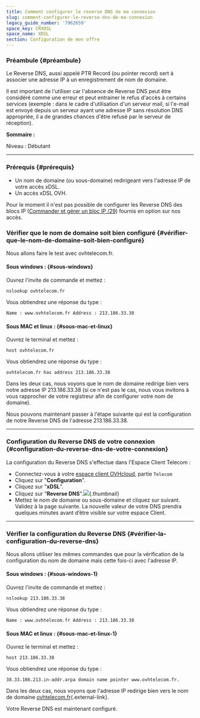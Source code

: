 ```yaml
---
title: Comment configurer le reverse DNS de ma connexion
slug: comment-configurer-le-reverse-dns-de-ma-connexion
legacy_guide_number: '7962659'
space_key: CRXDSL
space_name: XDSL
section: Configuration de mon offre
---
```


### Préambule {#préambule}

Le Reverse DNS, aussi appelé PTR Record (ou pointer record) sert à associer une adresse IP à un enregistrement de nom de domaine.

Il est important de l'utiliser car l'absence de Reverse DNS peut être considéré comme une erreur et peut entrainer le refus d'accès à certains services (exemple : dans le cadre d'utilisation d'un serveur mail, si l'e-mail est envoyé depuis un serveur ayant une adresse IP sans résolution DNS appropriée, il a de grandes chances d'être refusé par le serveur de réception).

**Sommaire :**

Niveau : Débutant

------------------------------------------------------------------------

### Prérequis {#prérequis}

-   Un nom de domaine (ou sous-domaine) redirigeant vers l'adresse IP de votre accès xDSL.
-   Un accès xDSL OVH.

Pour le moment il n'est pas possible de configurer les Reverse DNS des blocs IP ([Commander et gérer un bloc IP /29]({legacy}7962652)) fournis en option sur nos accès.

### Vérifier que le nom de domaine soit bien configuré {#vérifier-que-le-nom-de-domaine-soit-bien-configuré}

Nous allons faire le test avec ovhtelecom.fr.

#### Sous windows : {#sous-windows}

Ouvrez l'invite de commande et mettez :

    nslookup ovhtelecom.fr

Vous obtiendrez une réponse du type :

    Name : www.ovhtelecom.fr Address : 213.186.33.38

#### Sous MAC et linux : {#sous-mac-et-linux}

Ouvrez le terminal et mettez :

    host ovhtelecom.fr

Vous obtiendrez une réponse du type :

    ovhtelecom.fr has address 213.186.33.38

Dans les deux cas, nous voyons que le nom de domaine redirige bien vers notre adresse IP 213.186.33.38 (si ce n'est pas le cas, nous vous invitons à vous rapprocher de votre registreur afin de configurer votre nom de domaine).

Nous pouvons maintenant passer à l'étape suivante qui est la configuration de notre Reverse DNS de l'adresse 213.186.33.38.

------------------------------------------------------------------------

### Configuration du Reverse DNS de votre connexion {#configuration-du-reverse-dns-de-votre-connexion}

La configuration du Reverse DNS s'effectue dans l'Espace Client Telecom :

-   Connectez-vous à votre [espace client OVHcloud](https://www.ovh.com/auth/?action=gotomanager), partie `Telecom`
-   Cliquez sur "**Configuration**".
-   Cliquez sur "**xDSL**".
-   Cliquez sur "**Reverse DNS**".![](images/2015-06-01-120853_518x471_scrot.png){.thumbnail}
-   Mettez le nom de domaine ou sous-domaine et cliquez sur suivant. Validez à la page suivante. La nouvelle valeur de votre DNS prendra quelques minutes avant d’être visible sur votre espace Client.

------------------------------------------------------------------------

### Vérifier la configuration du Reverse DNS {#vérifier-la-configuration-du-reverse-dns}

Nous allons utiliser les mêmes commandes que pour la vérification de la configuration du nom de domaine mais cette fois-ci avec l'adresse IP.

#### Sous windows : {#sous-windows-1}

Ouvrez l'invite de commande et mettez :

    nslookup 213.186.33.38

Vous obtiendrez une réponse du type :

    Name : www.ovhtelecom.fr Address : 213.186.33.38

#### Sous MAC et linux : {#sous-mac-et-linux-1}

Ouvrez le terminal et mettez :

    host 213.186.33.38

Vous obtiendrez une réponse du type :

    38.33.186.213.in-addr.arpa domain name pointer www.ovhtelecom.fr.

Dans les deux cas, nous voyons que l'adresse IP redirige bien vers le nom de domaine [ovhtelecom.fr](http://ovhtelecom.fr){.external-link}.

Votre Reverse DNS est maintenant configuré.


